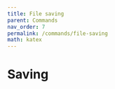 ```yaml
---
title: File saving
parent: Commands
nav_order: 7
permalink: /commands/file-saving
math: katex
---
```


# Saving
